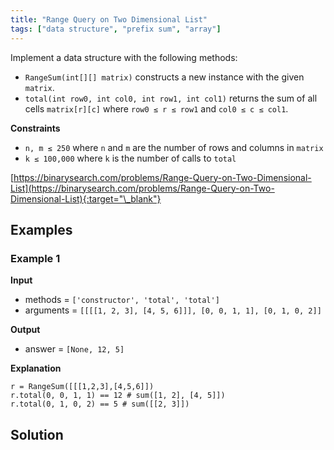 ```yaml
---
title: "Range Query on Two Dimensional List"
tags: ["data structure", "prefix sum", "array"]
---
```


Implement a data structure with the following methods:

- `RangeSum(int[][] matrix)` constructs a new instance with the given `matrix`.
- `total(int row0, int col0, int row1, int col1)` returns the sum of all cells `matrix[r][c]` where `row0 ≤ r ≤ row1` and `col0 ≤ c ≤ col1`.

**Constraints**

- `n, m ≤ 250` where `n` and `m` are the number of rows and columns in `matrix`
- `k ≤ 100,000` where `k` is the number of calls to `total`

[https://binarysearch.com/problems/Range-Query-on-Two-Dimensional-List](https://binarysearch.com/problems/Range-Query-on-Two-Dimensional-List){:target="\_blank"}

## Examples

### Example 1

**Input**

- methods = `['constructor', 'total', 'total']`
- arguments = `[[[[1, 2, 3], [4, 5, 6]]], [0, 0, 1, 1], [0, 1, 0, 2]]`

**Output**

- answer = `[None, 12, 5]`

**Explanation**

```
r = RangeSum([[[1,2,3],[4,5,6]])
r.total(0, 0, 1, 1) == 12 # sum([1, 2], [4, 5]])
r.total(0, 1, 0, 2) == 5 # sum([[2, 3]])
```

## Solution

<script src="https://gist.github.com/yaeba/16da7be5123724fcf6eccc25581cef5a.js?file=Range-Query-on-Two-Dimensional-List.cpp"></script>
